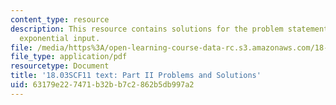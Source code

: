 ```yaml
---
content_type: resource
description: This resource contains solutions for the problem statements related to
  exponential input.
file: /media/https%3A/open-learning-course-data-rc.s3.amazonaws.com/18-03sc-differential-equations-fall-2011/63179e227471b32bb7c2862b5db997a2_MIT18_03SCF11_ps2_II_s8_9s.pdf
file_type: application/pdf
resourcetype: Document
title: '18.03SCF11 text: Part II Problems and Solutions'
uid: 63179e22-7471-b32b-b7c2-862b5db997a2
---
```


